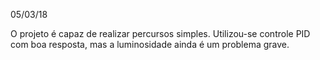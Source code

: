 05/03/18

O projeto é capaz de realizar percursos simples. Utilizou-se controle PID com boa resposta, mas a luminosidade ainda é um problema grave. 
